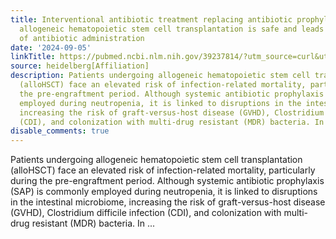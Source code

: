 ```yaml
---
title: Interventional antibiotic treatment replacing antibiotic prophylaxis during
  allogeneic hematopoietic stem cell transplantation is safe and leads to a reduction
  of antibiotic administration
date: '2024-09-05'
linkTitle: https://pubmed.ncbi.nlm.nih.gov/39237814/?utm_source=curl&utm_medium=rss&utm_campaign=pubmed-2&utm_content=1FakS-2QOkCT8HsMOQP1bCRQ4YzyumYOmxmF0moLsQ3dFB1E9V&fc=20220326224207&ff=20240906182443&v=2.18.0.post9+e462414
source: heidelberg[Affiliation]
description: Patients undergoing allogeneic hematopoietic stem cell transplantation
  (alloHSCT) face an elevated risk of infection-related mortality, particularly during
  the pre-engraftment period. Although systemic antibiotic prophylaxis (SAP) is commonly
  employed during neutropenia, it is linked to disruptions in the intestinal microbiome,
  increasing the risk of graft-versus-host disease (GVHD), Clostridium difficile infection
  (CDI), and colonization with multi-drug resistant (MDR) bacteria. In ...
disable_comments: true
---
```

Patients undergoing allogeneic hematopoietic stem cell transplantation (alloHSCT) face an elevated risk of infection-related mortality, particularly during the pre-engraftment period. Although systemic antibiotic prophylaxis (SAP) is commonly employed during neutropenia, it is linked to disruptions in the intestinal microbiome, increasing the risk of graft-versus-host disease (GVHD), Clostridium difficile infection (CDI), and colonization with multi-drug resistant (MDR) bacteria. In ...
